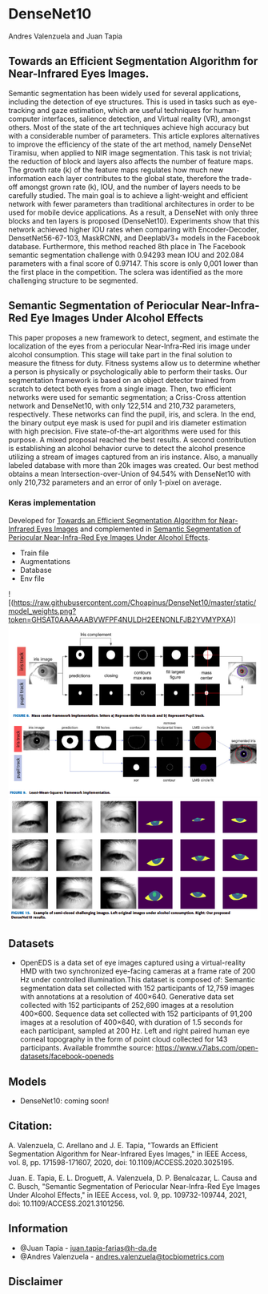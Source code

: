 # DenseNet10

Andres Valenzuela and Juan Tapia

## Towards an Efficient Segmentation Algorithm for Near-Infrared Eyes Images.

Semantic segmentation has been widely used for several applications, including the detection of eye structures. This is used in tasks such as eye-tracking and gaze estimation, which are useful techniques for human-computer interfaces, salience detection, and Virtual reality (VR), amongst others. Most of the state of the art techniques achieve high accuracy but with a considerable number of parameters. This article explores alternatives to improve the efficiency of the state of the art method, namely DenseNet Tiramisu, when applied to NIR image segmentation. This task is not trivial; the reduction of block and layers also affects the number of feature maps. The growth rate (k) of the feature maps regulates how much new information each layer contributes to the global state, therefore the trade-off amongst grown rate (k), IOU, and the number of layers needs to be carefully studied. The main goal is to achieve a light-weight and efficient network with fewer parameters than traditional architectures in order to be used for mobile device applications. As a result, a DenseNet with only three blocks and ten layers is proposed (DenseNet10). Experiments show that this network achieved higher IOU rates when comparing with Encoder-Decoder, DensetNet56-67-103, MaskRCNN, and DeeplabV3+ models in the Facebook database. Furthermore, this method reached 8th place in The Facebook semantic segmentation challenge with 0.94293 mean IOU and 202.084 parameters with a final score of 0.97147. This score is only 0,001 lower than the first place in the competition. The sclera was identified as the more challenging structure to be segmented.

## Semantic Segmentation of Periocular Near-Infra-Red Eye Images Under Alcohol Effects

This paper proposes a new framework to detect, segment, and estimate the localization of the eyes from a periocular Near-Infra-Red iris image under alcohol consumption. This stage will take part in the final solution to measure the fitness for duty. Fitness systems allow us to determine whether a person is physically or psychologically able to perform their tasks. Our segmentation framework is based on an object detector trained from scratch to detect both eyes from a single image. Then, two efficient networks were used for semantic segmentation; a Criss-Cross attention network and DenseNet10, with only 122,514 and 210,732 parameters, respectively. These networks can find the pupil, iris, and sclera. In the end, the binary output eye mask is used for pupil and iris diameter estimation with high precision. Five state-of-the-art algorithms were used for this purpose. A mixed proposal reached the best results. A second contribution is establishing an alcohol behavior curve to detect the alcohol presence utilizing a stream of images captured from an iris instance. Also, a manually labeled database with more than 20k images was created. Our best method obtains a mean Intersection-over-Union of 94.54% with DenseNet10 with only 210,732 parameters and an error of only 1-pixel on average.

### Keras implementation

Developed for [Towards an Efficient Segmentation Algorithm for Near-Infrared Eyes Images](https://ieeexplore.ieee.org/abstract/document/9200989) and complemented in [Semantic Segmentation of Periocular Near-Infra-Red Eye Images Under Alcohol Effects](https://ieeexplore.ieee.org/abstract/document/9502109).

- Train file
- Augmentations
- Database
- Env file

![(https://raw.githubusercontent.com/Choapinus/DenseNet10/master/static/model_weights.png?token=GHSAT0AAAAAABVWFPF4NULDH2EENONLFJB2YVMYPXA)]
![](https://raw.githubusercontent.com/Choapinus/DenseNet10/master/static/radii_estimation.png?token=GHSAT0AAAAAABVWFPF4ML6OFVAKCZGZBFO4YVMYQIQ)
![](https://raw.githubusercontent.com/Choapinus/DenseNet10/master/static/eyes_segmented.png?token=GHSAT0AAAAAABVWFPF4C7OTXJDGFUC7VOAGYVMYVLQ)

## Datasets
- OpenEDS is a data set of eye images captured using a virtual-reality HMD with two synchronized eye-facing cameras at a frame rate of 200 Hz under controlled illumination.This dataset is composed of: Semantic segmentation data set collected with 152 participants of 12,759 images with annotations at a resolution of 400×640. Generative data set collected with 152 participants of 252,690 images at a resolution 400×600. Sequence data set collected with 152 participants of 91,200 images at a resolution of 400×640, with duration of 1.5 seconds for each participant, sampled at 200 Hz. Left and right paired human eye corneal topography in the form of point cloud collected for 143 participants. Available frommthe source: https://www.v7labs.com/open-datasets/facebook-openeds


## Models
- DenseNet10: coming soon!

## Citation:
A. Valenzuela, C. Arellano and J. E. Tapia, "Towards an Efficient Segmentation Algorithm for Near-Infrared Eyes Images," in IEEE Access, vol. 8, pp. 171598-171607, 2020, doi: 10.1109/ACCESS.2020.3025195.

Juan. E. Tapia, E. L. Droguett, A. Valenzuela, D. P. Benalcazar, L. Causa and C. Busch, "Semantic Segmentation of Periocular Near-Infra-Red Eye Images Under Alcohol Effects," in IEEE Access, vol. 9, pp. 109732-109744, 2021, doi: 10.1109/ACCESS.2021.3101256.


## Information
- @Juan Tapia - juan.tapia-farias@h-da.de
- @Andres Valenzuela - andres.valenzuela@tocbiometrics.com

## Disclaimer
